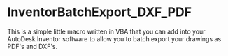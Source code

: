 # InventorBatchExport_DXF_PDF
This is a simple little macro written in VBA that you can add into your AutoDesk Inventor software to allow you to batch export your drawings as PDF's and DXF's.
